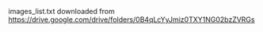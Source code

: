 images_list.txt downloaded from https://drive.google.com/drive/folders/0B4qLcYyJmiz0TXY1NG02bzZVRGs
